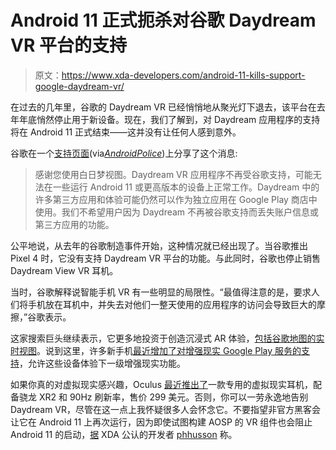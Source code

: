 # Android 11 正式扼杀对谷歌 Daydream VR 平台的支持

> 原文：<https://www.xda-developers.com/android-11-kills-support-google-daydream-vr/>

在过去的几年里，谷歌的 Daydream VR 已经悄悄地从聚光灯下退去，该平台在去年年底悄然停止用于新设备。现在，我们了解到，对 Daydream 应用程序的支持将在 Android 11 正式结束——这并没有让任何人感到意外。

谷歌在一个[支持页面](https://support.google.com/daydream/answer/7185096?hl=en&ref_topic=7105096)(via[*AndroidPolice*](https://www.androidpolice.com/2020/10/02/googles-daydream-is-over-the-vr-platform-is-dead/))上分享了这个消息:

> 感谢您使用白日梦视图。Daydream VR 应用程序不再受谷歌支持，可能无法在一些运行 Android 11 或更高版本的设备上正常工作。Daydream 中的许多第三方应用和体验可能仍然可以作为独立应用在 Google Play 商店中使用。我们不希望用户因为 Daydream 不再被谷歌支持而丢失账户信息或第三方应用的功能。

公平地说，从去年的谷歌制造事件开始，这种情况就已经出现了。当谷歌推出 Pixel 4 时，它没有支持 Daydream VR 平台的功能。与此同时，谷歌也停止销售 Daydream View VR 耳机。

当时，谷歌解释说智能手机 VR 有一些明显的局限性。“最值得注意的是，要求人们将手机放在耳机中，并失去对他们一整天使用的应用程序的访问会导致巨大的摩擦，”谷歌表示。

这家搜索巨头继续表示，它更多地投资于创造沉浸式 AR 体验，[包括谷歌地图的实时视图](https://www.xda-developers.com/live-view-in-google-maps-now-shows-landmarks-to-help-you-navigate/)。说到这里，许多新手机[最近增加了对增强现实 Google Play 服务的支持](https://www.xda-developers.com/google-play-services-for-ar-galaxy-z-fold-2-poco-m2-pro-asus-rog-phone-iii/)，允许这些设备体验下一级增强现实功能。

如果你真的对虚拟现实感兴趣，Oculus [最近推出了](https://www.xda-developers.com/facebook-unveils-the-oculus-quest-2-with-the-snapdragon-xr2-90hz-refresh-rate-for-299/)一款专用的虚拟现实耳机，配备骁龙 XR2 和 90Hz 刷新率，售价 299 美元。否则，你可以一劳永逸地告别 Daydream VR，尽管在这一点上我怀疑很多人会怀念它。不要指望非官方黑客会让它在 Android 11 上再次运行，因为即使试图构建 AOSP 的 VR 组件也会阻止 Android 11 的启动，[据](https://twitter.com/MishaalRahman/status/1312114536007131137) XDA 公认的开发者 [phhusson](https://forum.xda-developers.com/member.php?u=1915408) 称。